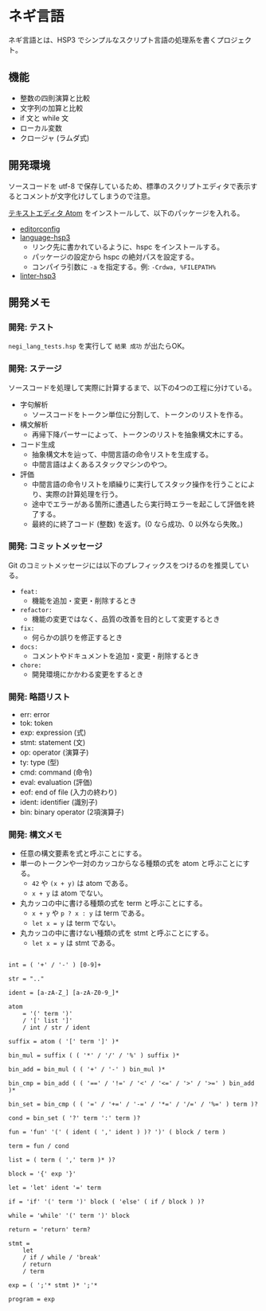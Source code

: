 # ネギ言語

ネギ言語とは、HSP3 でシンプルなスクリプト言語の処理系を書くプロジェクト。

## 機能

- 整数の四則演算と比較
- 文字列の加算と比較
- if 文と while 文
- ローカル変数
- クロージャ (ラムダ式)

## 開発環境

ソースコードを utf-8 で保存しているため、標準のスクリプトエディタで表示するとコメントが文字化けしてしまうので注意。

[テキストエディタ Atom](https://atom.io/) をインストールして、以下のパッケージを入れる。

- [editorconfig](https://atom.io/packages/editorconfig)
- [language-hsp3](https://github.com/honobonosun/language-hsp3)
    - リンク先に書かれているように、hspc をインストールする。
    - パッケージの設定から hspc の絶対パスを設定する。
    - コンパイラ引数に `-a` を指定する。例: `-Crdwa, %FILEPATH%`
- [linter-hsp3](https://github.com/honobonosun/linter-hsp3)

## 開発メモ

### 開発: テスト

`negi_lang_tests.hsp` を実行して `結果 成功` が出たらOK。

### 開発: ステージ

ソースコードを処理して実際に計算するまで、以下の4つの工程に分けている。

- 字句解析
    - ソースコードをトークン単位に分割して、トークンのリストを作る。
- 構文解析
    - 再帰下降パーサーによって、トークンのリストを抽象構文木にする。
- コード生成
    - 抽象構文木を辿って、中間言語の命令リストを生成する。
    - 中間言語はよくあるスタックマシンのやつ。
- 評価
    - 中間言語の命令リストを順繰りに実行してスタック操作を行うことにより、実際の計算処理を行う。
    - 途中でエラーがある箇所に遭遇したら実行時エラーを起こして評価を終了する。
    - 最終的に終了コード (整数) を返す。(0 なら成功、0 以外なら失敗。)

### 開発: コミットメッセージ

Git のコミットメッセージには以下のプレフィックスをつけるのを推奨している。

- `feat:`
    - 機能を追加・変更・削除するとき
- `refactor:`
    - 機能の変更ではなく、品質の改善を目的として変更するとき
- `fix:`
    - 何らかの誤りを修正するとき
- `docs:`
    - コメントやドキュメントを追加・変更・削除するとき
- `chore:`
    - 開発環境にかかわる変更をするとき

### 開発: 略語リスト

- err: error
- tok: token
- exp: expression (式)
- stmt: statement (文)
- op: operator (演算子)
- ty: type (型)
- cmd: command (命令)
- eval: evaluation (評価)
- eof: end of file (入力の終わり)
- ident: identifier (識別子)
- bin: binary operator (2項演算子)

### 開発: 構文メモ

- 任意の構文要素を式と呼ぶことにする。
- 単一のトークンや一対のカッコからなる種類の式を atom と呼ぶことにする。
    - `42` や `(x + y)` は atom である。
    - `x + y` は atom でない。
- 丸カッコの中に書ける種類の式を term と呼ぶことにする。
    - `x + y` や `p ? x : y` は term である。
    - `let x = y` は term でない。
- 丸カッコの中に書けない種類の式を stmt と呼ぶことにする。
    - `let x = y` は stmt である。

```

int = ( '+' / '-' ) [0-9]+

str = ".."

ident = [a-zA-Z_] [a-zA-Z0-9_]*

atom
    = '(' term ')'
    / '[' list ']'
    / int / str / ident

suffix = atom ( '[' term ']' )*

bin_mul = suffix ( ( '*' / '/' / '%' ) suffix )*

bin_add = bin_mul ( ( '+' / '-' ) bin_mul )*

bin_cmp = bin_add ( ( '==' / '!=' / '<' / '<=' / '>' / '>=' ) bin_add )*

bin_set = bin_cmp ( ( '=' / '+=' / '-=' / '*=' / '/=' / '%=' ) term )?

cond = bin_set ( '?' term ':' term )?

fun = 'fun' '(' ( ident ( ',' ident ) )? ')' ( block / term )

term = fun / cond

list = ( term ( ',' term )* )?

block = '{' exp '}'

let = 'let' ident '=' term

if = 'if' '(' term ')' block ( 'else' ( if / block ) )?

while = 'while' '(' term ')' block

return = 'return' term?

stmt =
    let
    / if / while / 'break'
    / return
    / term

exp = ( ';'* stmt )* ';'*

program = exp

```
